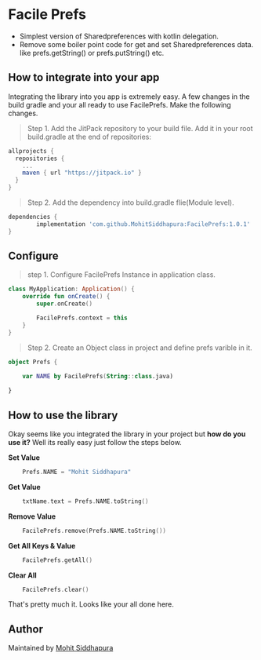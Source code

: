 # Facile Prefs 

- Simplest version of Sharedpreferences with kotlin delegation.
- Remove some boiler point code for get and set Sharedpreferences data. like prefs.getString() or prefs.putString() etc.


## How to integrate into your app

Integrating the library into you app is extremely easy. A few changes in the build gradle and your all ready to use FacilePrefs. Make the following changes.

> Step 1. Add the JitPack repository to your build file. Add it in your root build.gradle at the end of repositories:
```gradle
allprojects {
  repositories {
    ...
    maven { url "https://jitpack.io" }
  }
}
```

> Step 2. Add the dependency into build.gradle flie(Module level).

```gradle
dependencies {
        implementation 'com.github.MohitSiddhapura:FacilePrefs:1.0.1'
}
```
## Configure

> step 1. Configure FacilePrefs Instance in application class.
``` kotlin
class MyApplication: Application() {
    override fun onCreate() {
        super.onCreate()

        FacilePrefs.context = this
    }
}
```

> Step 2. Create an Object class in project and define prefs varible in it.
``` kotlin
object Prefs {

    var NAME by FacilePrefs(String::class.java)
    
}
```
## How to use the library

Okay seems like you integrated the library in your project but **how do you use it?** Well its really easy just follow the steps below.

**Set Value**

``` kotlin
    Prefs.NAME = "Mohit Siddhapura"
```

**Get Value**

``` kotlin
    txtName.text = Prefs.NAME.toString()
```

**Remove Value**

``` kotlin
    FacilePrefs.remove(Prefs.NAME.toString())
```

**Get All Keys & Value**

``` kotlin
    FacilePrefs.getAll()
```

**Clear All**

``` kotlin
    FacilePrefs.clear()
```

That's pretty much it. Looks like your all done here.
## Author

Maintained by [Mohit Siddhapura](https://github.com/MohitSiddhapura)
